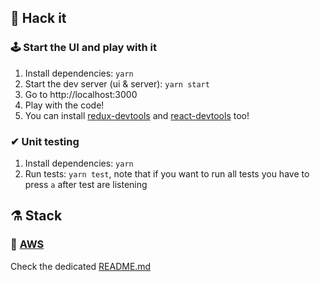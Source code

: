 ## 🤖 Hack it

### 🕹 Start the UI and play with it

1. Install dependencies: `yarn`
2. Start the dev server (ui & server): `yarn start`
3. Go to http://localhost:3000
4. Play with the code!
5. You can install [redux-devtools](https://chrome.google.com/webstore/detail/redux-devtools/lmhkpmbekcpmknklioeibfkpmmfibljd?hl=fr) and [react-devtools](https://chrome.google.com/webstore/detail/react-developer-tools/fmkadmapgofadopljbjfkapdkoienihi) too!

### ✔ Unit testing

1. Install dependencies: `yarn`
2. Run tests: `yarn test`, note that if you want to run all tests you have to press `a` after test are listening

## ⚗ Stack

### 🚀 [AWS](./lambdas/README.md)

Check the dedicated [README.md](./lambdas/README.md)
